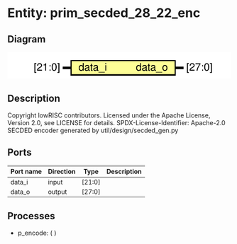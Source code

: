 # Entity: prim_secded_28_22_enc

## Diagram

![Diagram](prim_secded_28_22_enc.svg "Diagram")
## Description

Copyright lowRISC contributors.
 Licensed under the Apache License, Version 2.0, see LICENSE for details.
 SPDX-License-Identifier: Apache-2.0
 SECDED encoder generated by util/design/secded_gen.py
 
## Ports

| Port name | Direction | Type   | Description |
| --------- | --------- | ------ | ----------- |
| data_i    | input     | [21:0] |             |
| data_o    | output    | [27:0] |             |
## Processes
- p_encode: (  )
